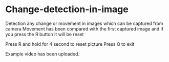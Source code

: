# Change-detection-in-image
Detection any change or movement in images which can be captured from camera
Movement has been compared with the first captured image and if you press the R button it will be reset

Press R and hold for 4 second to reset picture
Press Q to exit

Example video has been uploaded.
